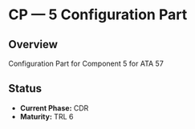 # CP — 5 Configuration Part

## Overview
Configuration Part for Component 5 for ATA 57

## Status
- **Current Phase:** CDR
- **Maturity:** TRL 6
